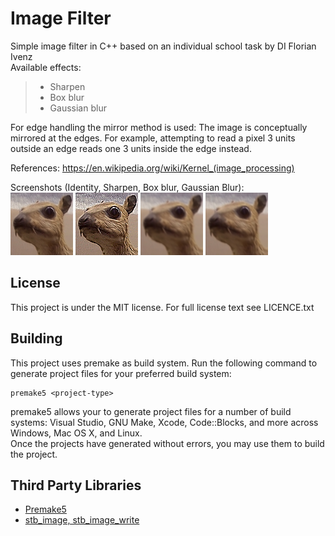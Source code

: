 # Image Filter
Simple image filter in C++ based on an individual school task by DI Florian Ivenz<br>
Available effects:
>+ Sharpen
>+ Box blur
>+ Gaussian blur <br>

For edge handling the mirror method is used: The image is conceptually mirrored at the edges. For example, attempting to read a pixel 3 units outside an edge reads one 3 units inside the edge instead.

References: https://en.wikipedia.org/wiki/Kernel_(image_processing)

Screenshots (Identity, Sharpen, Box blur, Gaussian Blur): <br>
![Identity](/ImageFilter/ressources/Identity.png?raw=true)
![Sharpen](/ImageFilter/ressources/Sharpen.png?raw=true)
![Box blur](/ImageFilter/ressources/BoxBlur.png?raw=true)
![Gaussian blur](/ImageFilter/ressources/GaussianBlur.png?raw=true)

## License
This project is under the MIT license. For full license text see LICENCE.txt
## Building
This project uses premake as build system.
Run the following command to generate project files for your preferred build system:

    premake5 <project-type>

premake5 allows your to generate project files for a number of build systems: Visual Studio, GNU Make, Xcode, Code::Blocks, and more across Windows, Mac OS X, and Linux.
<br>
Once the projects have generated without errors, you may use them to build the project.
## Third Party Libraries
* [Premake5](https://premake.github.io/) 
* [stb_image, stb_image_write](https://github.com/nothings/stb)
